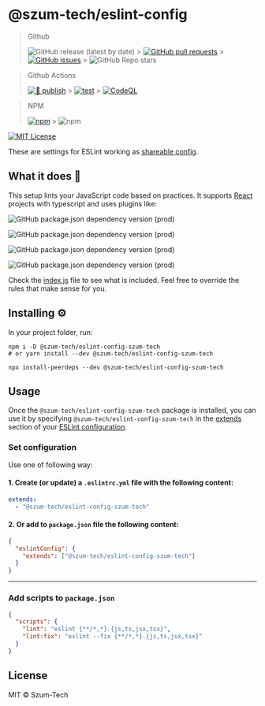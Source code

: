 # @szum-tech/eslint-config

> Github
>
> ![GitHub release (latest by date)](https://img.shields.io/github/v/release/JanSzewczyk/eslint-config-szum-tech) > [![GitHub pull requests](https://img.shields.io/github/issues-pr/JanSzewczyk/eslint-config-szum-tech)](https://github.com/JanSzewczyk/eslint-config-szum-tech/pulls) > [![GitHub issues](https://img.shields.io/github/issues/JanSzewczyk/eslint-config-szum-tech)](https://github.com/JanSzewczyk/eslint-config-szum-tech/issues) > ![GitHub Repo stars](https://img.shields.io/github/stars/JanSzewczyk/eslint-config-szum-tech?style=social)

> Github Actions
>
> [![🚀 publish](https://github.com/JanSzewczyk/eslint-config-szum-tech/actions/workflows/publish.yml/badge.svg?branch=main)](https://github.com/JanSzewczyk/eslint-config-szum-tech/actions/workflows/publish.yml) > [![test](https://github.com/JanSzewczyk/eslint-config-szum-tech/actions/workflows/test.yml/badge.svg?branch=main)](https://github.com/JanSzewczyk/eslint-config-szum-tech/actions/workflows/test.yml) > [![CodeQL](https://github.com/JanSzewczyk/eslint-config-szum-tech/actions/workflows/codeql.yml/badge.svg?branch=main)](https://github.com/JanSzewczyk/eslint-config-szum-tech/actions/workflows/codeql.yml)

> NPM
>
> [![npm](https://img.shields.io/npm/v/@szum-tech/eslint-config-szum-tech)](https://www.npmjs.com/package/@szum-tech/eslint-config-szum-tech) > ![npm](https://img.shields.io/npm/dm/@szum-tech/eslint-config-szum-tech)

[![MIT License](https://img.shields.io/badge/license-MIT-red.svg?style=flat)](https://github.com/JanSzewczyk/eslint-config-szum-tech/blob/main/LICENSE)

These are settings for ESLint working
as [shareable config](http://eslint.org/docs/developer-guide/shareable-configs.html).

## What it does 🤔

This setup lints your JavaScript code based on practices. It supports [React](https://reactjs.org/) projects with
typescript and uses plugins like:

![GitHub package.json dependency version (prod)](https://img.shields.io/github/package-json/dependency-version/JanSzewczyk/eslint-config-szum-tech/eslint-plugin-import)

![GitHub package.json dependency version (prod)](https://img.shields.io/github/package-json/dependency-version/JanSzewczyk/eslint-config-szum-tech/eslint-plugin-jest)

![GitHub package.json dependency version (prod)](https://img.shields.io/github/package-json/dependency-version/JanSzewczyk/eslint-config-szum-tech/eslint-plugin-react)

![GitHub package.json dependency version (prod)](https://img.shields.io/github/package-json/dependency-version/JanSzewczyk/eslint-config-szum-tech/eslint-plugin-react-hooks)

Check the [index.js](https://github.com/JanSzewczyk/eslint-config-szum-tech/blob/main/index.js) file to see what is
included. Feel free to override the rules that make sense for you.

## Installing ⚙️

In your project folder, run:

```
npm i -D @szum-tech/eslint-config-szum-tech
# or yarn install --dev @szum-tech/eslint-config-szum-tech

npx install-peerdeps --dev @szum-tech/eslint-config-szum-tech
```

## Usage

Once the `@szum-tech/eslint-config-szum-tech` package is installed, you can use it by specifying
`@szum-tech/eslint-config-szum-tech` in
the [extends](https://eslint.org/docs/user-guide/configuring/#extending-configuration-files)
section of your [ESLint configuration](https://eslint.org/docs/user-guide/configuring/).

### Set configuration

Use one of following way:

#### 1. Create (or update) a `.eslintrc.yml` file with the following content:

```yaml
extends:
  - "@szum-tech/eslint-config-szum-tech"
```

#### 2. Or add to `package.json` file the following content:

```json
{
  "eslintConfig": {
    "extends": ["@szum-tech/eslint-config-szum-tech"]
  }
}
```

---

### Add scripts to `package.json`

```json
{
  "scripts": {
    "lint": "eslint {**/*,*}.{js,ts,jsx,tsx}",
    "lint:fix": "eslint --fix {**/*,*}.{js,ts,jsx,tsx}"
  }
}
```

## License

MIT © Szum-Tech
